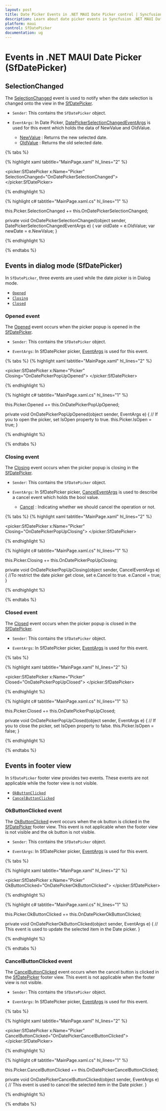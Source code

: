 ```yaml
---
layout: post
title: Date Picker Events in .NET MAUI Date Picker control | Syncfusion
description: Learn about date picker events in Syncfusion .NET MAUI Date Picker (SfDatePicker) control and its basic features.
platform: maui
control: SfDatePicker
documentation: ug
---
```


# Events in .NET MAUI Date Picker (SfDatePicker)

## SelectionChanged

The [SelectionChanged]() event is used to notify when the date selection is changed onto the view in the [SfDatePicker]().

* `Sender`: This contains the `SfDatePicker` object.

* `EventArgs`: In Date Picker, [DatePickerSelectionChangedEventArgs]() is used for this event which holds the data of NewValue and OldValue.

    * [NewValue]() : Returns the new selected date.
    * [OldValue]() : Returns the old selected date.

{% tabs %}

{% highlight xaml tabtitle="MainPage.xaml" hl_lines="2" %}

<picker:SfDatePicker x:Name="Picker"
                         SelectionChanged="OnDatePickerSelectionChanged">
</picker:SfDatePicker>

{% endhighlight %}

{% highlight c# tabtitle="MainPage.xaml.cs" hl_lines="1" %}

this.Picker.SelectionChanged += this.OnDatePickerSelectionChanged;

private void OnDatePickerSelectionChanged(object sender, DatePickerSelectionChangedEventArgs e)
{
    var oldDate = e.OldValue;
    var newDate = e.NewValue;
}

{% endhighlight %}

{% endtabs %}

## Events in dialog mode (SfDatePicker)

In `SfDatePicker`, three events are used while the date picker is in Dialog mode.

 * [`Opened`]()
 * [`Closing`]()
 * [`Closed`]()

### Opened event

The [Opened]() event occurs when the picker popup is opened in the [SfDatePicker]().

* `Sender`: This contains the `SfDatePicker` object.

* `EventArgs`: In SfDatePicker picker, [EventArgs]() is used for this event.

{% tabs %}
{% highlight xaml tabtitle="MainPage.xaml" hl_lines="2" %}

<picker:SfDatePicker x:Name="Picker"
                         Closing="OnDatePickerPopUpOpened">
</picker:SfDatePicker>

{% endhighlight %}

{% highlight c# tabtitle="MainPage.xaml.cs" hl_lines="1" %}

this.Picker.Opened += this.OnDatePickerPopUpOpened;

private void OnDatePickerPopUpOpened(object sender, EventArgs e)
{
    // If you to open the picker, set IsOpen property to true.
    this.Picker.IsOpen = true;
}

{% endhighlight %}

{% endtabs %}

### Closing event

The [Closing]() event occurs when the picker popup is closing in the [SfDatePicker]().

* `Sender`: This contains the `SfDatePicker` object.

* `EventArgs`: In SfDatePicker picker, [CancelEventArgs]() is used to describe a cancel event which holds the bool value.

    * [Cancel]() : Indicating whether we should cancel the operation or not.

{% tabs %}
{% highlight xaml tabtitle="MainPage.xaml" hl_lines="2" %}

<picker:SfDatePicker x:Name="Picker"
                         Closing="OnDatePickerPopUpClosing">
</picker:SfDatePicker>

{% endhighlight %}

{% highlight c# tabtitle="MainPage.xaml.cs" hl_lines="1" %}

this.Picker.Closing += this.OnDatePickerPopUpClosing;

private void OnDatePickerPopUpClosing(object sender, CancelEventArgs e)
{
    //To restrict the date  picker get close, set e.Cancel to true.
    e.Cancel = true;
}

{% endhighlight %}

{% endtabs %}

### Closed event

The [Closed]() event occurs when the picker popup is closed in the [SfDatePicker]().

* `Sender`: This contains the `SfDatePicker` object.

* `EventArgs`: In SfDatePicker picker, [EventArgs]() is used for this event.

{% tabs %}

{% highlight xaml tabtitle="MainPage.xaml" hl_lines="2" %}

<picker:SfDatePicker x:Name="Picker"
                         Closed="OnDatePickerPopUpClosed">
</picker:SfDatePicker>

{% endhighlight %}

{% highlight c# tabtitle="MainPage.xaml.cs" hl_lines="1" %}

this.Picker.Closed += this.OnDatePickerPopUpClosed;

private void OnDatePickerPopUpClosed(object sender, EventArgs e)
{
    // If you to close the picker, set IsOpen property to false.
    this.Picker.IsOpen = false;
}

{% endhighlight %}

{% endtabs %}

## Events in footer view

In `SfDatePicker` footer view provides two events. These events are not applicable while the footer view is not visible.

 * [`OkButtonClicked`]()
 * [`CancelButtonClicked`]()

### OkButtonClicked event

 The [OkButtonClicked]() event occurs when the ok button is clicked in the [SfDatePicker]() footer view. This event is not applicable when the footer view is not visible and the ok button is not visible.

* `Sender`: This contains the `SfDatePicker` object.

* `EventArgs`: In SfDatePicker picker, [EventArgs]() is used for this event.

{% tabs %}

{% highlight xaml tabtitle="MainPage.xaml" hl_lines="2" %}

<picker:SfDatePicker x:Name="Picker"
                         OkButtonClicked="OnDatePickerOkButtonClicked">
</picker:SfDatePicker>

{% endhighlight %}

{% highlight c# tabtitle="MainPage.xaml.cs" hl_lines="1" %}

this.Picker.OkButtonClicked += this.OnDatePickerOkButtonClicked;

private void OnDatePickerOkButtonClicked(object sender, EventArgs e)
{
    // This event is used to update the selected item in the Date  picker.
}

{% endhighlight %}

{% endtabs %}

### CancelButtonClicked event

 The [CancelButtonClicked]() event occurs when the cancel button is clicked in the [SfDatePicker]() footer view. This event is not applicable when the footer view  is not visible.

* `Sender`: This contains the `SfDatePicker` object.

* `EventArgs`: In SfDatePicker picker, [EventArgs]() is used for this event.

{% tabs %}

{% highlight xaml tabtitle="MainPage.xaml" hl_lines="2" %}

<picker:SfDatePicker x:Name="Picker"
                         CancelButtonClicked="OnDatePickerCancelButtonClicked">
</picker:SfDatePicker>

{% endhighlight %}

{% highlight c# tabtitle="MainPage.xaml.cs" hl_lines="1" %}

this.Picker.CancelButtonClicked += this.OnDatePickerCancelButtonClicked;

private void OnDatePickerCancelButtonClicked(object sender, EventArgs e)
{
    // This event is used to cancel the selected item in the Date  picker.
}

{% endhighlight %}

{% endtabs %}
